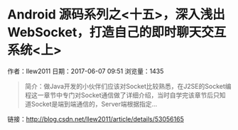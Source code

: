 # Android 源码系列之<十五>，深入浅出WebSocket，打造自己的即时聊天交互系统<上>
作者：llew2011
日期：2017-06-07 09:51
浏览量：1435
> 简介：做Java开发的小伙伴们应该对Socket比较熟悉，在J2SE的Socket编程这一章节中专门对Socket通信做了详细介绍，当时自学完该章节后只知道Socket是端到端通信的，Server端根据指定...

 链接：http://blog.csdn.net/llew2011/article/details/53056165
